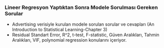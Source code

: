 
### Lineer Regresyon Yaptıktan Sonra Modele Sorulması Gereken Sorular
- Advertising verisiyle kurulan modele sorulan sorular ve cevapları (An Introduction to Statistical Learning-Chapter 3)
- Residual Standart Error, R^2, t-test, F-statistic, Güven Aralıkları, Tahmin Aralıkları, VIF, polynomial regression konularını içeriyor.  
